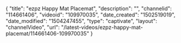 {
    "title": "ezpz Happy Mat Placemat",
    "description": "",
    "channelid": "114661406",
    "videoid": "109970035",
    "date_created": "1502519019",
    "date_modified": "1504247455",
    "type": "captivate",
    "layout": "channelVideo",
    "url": "\/latest-videos\/ezpz-happy-mat-placemat\/114661406-109970035"
}